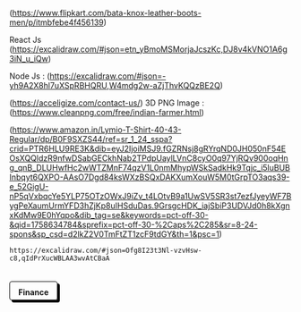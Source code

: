 (https://www.flipkart.com/bata-knox-leather-boots-men/p/itmbfebe4f456139)

React Js (https://excalidraw.com/#json=etn_yBmoMSMorjaJcszKc,DJ8v4kVNO1A6g3iN_u_iQw)

Node Js  : (https://excalidraw.com/#json=-yh9A2X8hl7uXSpRBHQRU,W4mdg2w-aZjThvKQQzBE2Q)


(https://acceligize.com/contact-us/)
3D PNG Image : (https://www.cleanpng.com/free/indian-farmer.html) 


(https://www.amazon.in/Lymio-T-Shirt-40-43-Regular/dp/B0F9SXZS44/ref=sr_1_24_sspa?crid=PTR6HLU9RE3K&dib=eyJ2IjoiMSJ9.fGZRNsj8gRYrqND0JH050nF54EOsXQQldzR9nfwDSabGECkhNab2TPdpUaylLVnC8cyO0q97YjRQv900oqHng_qnB_DLUHwfHc2wWTZMnF74qzV1L0nmMhypWSkSadkHk9Tqjc_i5luBUBInbqyt6QXPO-AAsO7Dgd84ksWXzBSQxDAKXumXouW5M0tGrpTO3aqs39-e_52GigU-nP5qVxbqcYe5YLP75OTzOWxJ9iZv_t4LOtvB9a1UwSV5SR3st7ezfJyeyWF7BygPeXaumUrmYFD3hZjKp8uIHSduDas.9GrsgcHDK_iajSbiP3UDVJd0h8kXgnxKdMw9E0hYqpo&dib_tag=se&keywords=pct-off-30-&qid=1758634784&sprefix=pct-off-30-%2Caps%2C285&sr=8-24-spons&sp_csd=d2lkZ2V0TmFtZT1zcF9tdGY&th=1&psc=1)


<!DOCTYPE html>
<html>
<head>
<title>Page Title</title>
</head>
<style>
h4{
padding: 10px 15px 5px;
    display: inline-block;
    border: 1px solid black;
    margin-bottom: 10px;
    -webkit-box-shadow: 4px 4px 0 0 black;
    -moz-box-shadow: 4px 4px 0 0 black;
    box-shadow: 4px 4px 0 0 black;
    -webkit-border-radius: 4px;
    -moz-border-radius: 4px;
    border-radius: 4px;
    }
</style>
<body>



    https://excalidraw.com/#json=Ofg8I23t3Nl-vzvHsw-c8,qIdPrXucWBLAA3wvAtCBaA
<h4 class="jsx-f99e92ab284ee518 titleh3">Finance</h4>

</body>
</html>

